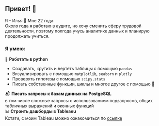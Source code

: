 ## Привет! 👋

Я - Илья :bow: Мне 22 года  
Около года я работаю в аудите, но хочу сменить сферу трудовой деятельности, поэтому полгода учусь аналитике данных и планирую продолжать учиться.  

### Я умею:  
:snake: **Работать в python**
- Создавать, крутить и вертеть таблицы с помощью `pandas`    
- Визуализировать с помощью `matplotlib`, `seaborn` и `plotly`  
- Проверять гипотезы с помощью `scipy.stats`  
- Писать собственные функции, циклы и многое другое с помощью :brain:

:mailbox_with_mail: **Писать запросы к базам данных на PostgeSQL**  
в том числе сложные запросы с использованием подзапросов, общих табличных выражений и оконных функций  
:bar_chart: **Строить дашборды в Tableaeu**  
Кстати, с моим Tableau можно ознакомиться по [ссылке](https://public.tableau.com/app/profile/ilya.zalygin/vizzes)

<!--
**zalygini/zalygini** is a ✨ _special_ ✨ repository because its `README.md` (this file) appears on your GitHub profile.

Here are some ideas to get you started:

- 🔭 I’m currently working on ...
- 🌱 I’m currently learning ...
- 👯 I’m looking to collaborate on ...
- 🤔 I’m looking for help with ...
- 💬 Ask me about ...
- 📫 How to reach me: ...
- 😄 Pronouns: ...
- ⚡ Fun fact: ...
-->
